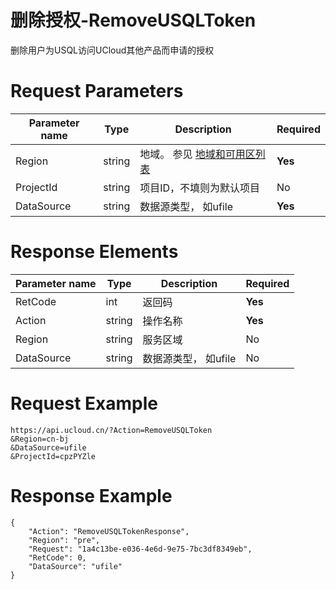# 删除授权-RemoveUSQLToken

删除用户为USQL访问UCloud其他产品而申请的授权

# Request Parameters
|Parameter name|Type|Description|Required|
|---|---|---|---|
|Region|string|地域。 参见 [地域和可用区列表](../summary/regionlist.html)|**Yes**|
|ProjectId|string|项目ID，不填则为默认项目|No|
|DataSource|string|数据源类型， 如ufile|**Yes**|

# Response Elements
|Parameter name|Type|Description|Required|
|---|---|---|---|
|RetCode|int|返回码|**Yes**|
|Action|string|操作名称|**Yes**|
|Region|string|服务区域|No|
|DataSource|string|数据源类型， 如ufile|No|

# Request Example
```
https://api.ucloud.cn/?Action=RemoveUSQLToken
&Region=cn-bj
&DataSource=ufile
&ProjectId=cpzPYZle
```

# Response Example
```
{
    "Action": "RemoveUSQLTokenResponse", 
    "Region": "pre", 
    "Request": "1a4c13be-e036-4e6d-9e75-7bc3df8349eb", 
    "RetCode": 0, 
    "DataSource": "ufile"
}
```

